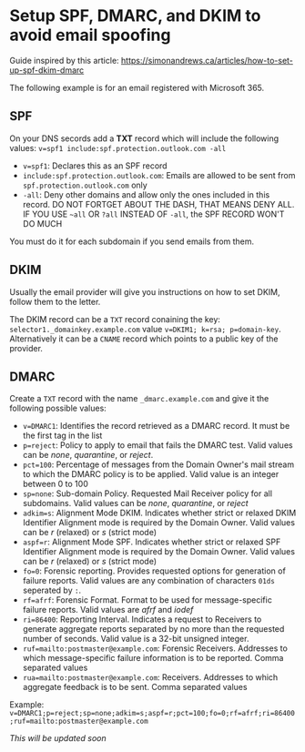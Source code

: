 # Setup SPF, DMARC, and DKIM to avoid email spoofing

Guide inspired by this article: <https://simonandrews.ca/articles/how-to-set-up-spf-dkim-dmarc>

The following example is for an email registered with Microsoft 365.

## SPF

On your DNS secords add a __TXT__ record which will include the following values: ```v=spf1 include:spf.protection.outlook.com -all```

* ```v=spf1```: Declares this as an SPF record
* ```include:spf.protection.outlook.com```: Emails are allowed to be sent from ```spf.protection.outlook.com``` only
* ```-all```: Deny other domains and allow only the ones included in this record. DO NOT FORTGET ABOUT THE DASH, THAT MEANS DENY ALL. IF YOU USE ```~all``` OR ```?all``` INSTEAD OF ```-all```, the SPF RECORD WON'T DO MUCH

You must do it for each subdomain if you send emails from them.

## DKIM

Usually the email provider will give you instructions on how to set DKIM, follow them to the letter.

The DKIM record can be a ```TXT``` record conaining the key: ```selector1._domainkey.example.com``` value ```v=DKIM1; k=rsa; p=domain-key```.  
Alternatively it can be a ```CNAME``` record which points to a public key of the provider.

## DMARC

Create a ```TXT``` record with the name ```_dmarc.example.com``` and give it the following possible values:

* ```v=DMARC1```: Identifies the record retrieved as a DMARC record. It must be the first tag in the list
* ```p=reject```: Policy to apply to email that fails the DMARC test. Valid values can be *none*, *quarantine*, or *reject*.
* ```pct=100```: Percentage of messages from the Domain Owner's mail stream to which the DMARC policy is to be applied. Valid value is an integer between 0 to 100
* ```sp=none```: Sub-domain Policy. Requested Mail Receiver policy for all subdomains. Valid values can be *none*, *quarantine*, or *reject*
* ```adkim=s```: Alignment Mode DKIM. Indicates whether strict or relaxed DKIM Identifier Alignment mode is required by the Domain Owner. Valid values can be *r* (relaxed) or *s* (strict mode)
* ```aspf=r```: Alignment Mode SPF. Indicates whether strict or relaxed SPF Identifier Alignment mode is required by the Domain Owner. Valid values can be *r* (relaxed) or *s* (strict mode)
* ```fo=0```: Forensic reporting. Provides requested options for generation of failure reports. Valid values are any combination of characters ```01ds``` seperated by ```:```.
* ```rf=afrf```: Forensic Format. Format to be used for message-specific failure reports. Valid values are *afrf* and *iodef*
* ```ri=86400```: Reporting Interval. Indicates a request to Receivers to generate aggregate reports separated by no more than the requested number of seconds. Valid value is a 32-bit unsigned integer.
* ```ruf=mailto:postmaster@example.com```: Forensic Receivers. Addresses to which message-specific failure information is to be reported. Comma separated values
* ```rua=mailto:postmaster@example.com```: Receivers. Addresses to which aggregate feedback is to be sent. Comma separated values

Example: ```v=DMARC1;p=reject;sp=none;adkim=s;aspf=r;pct=100;fo=0;rf=afrf;ri=86400;ruf=mailto:postmaster@example.com```

*This will be updated soon*
